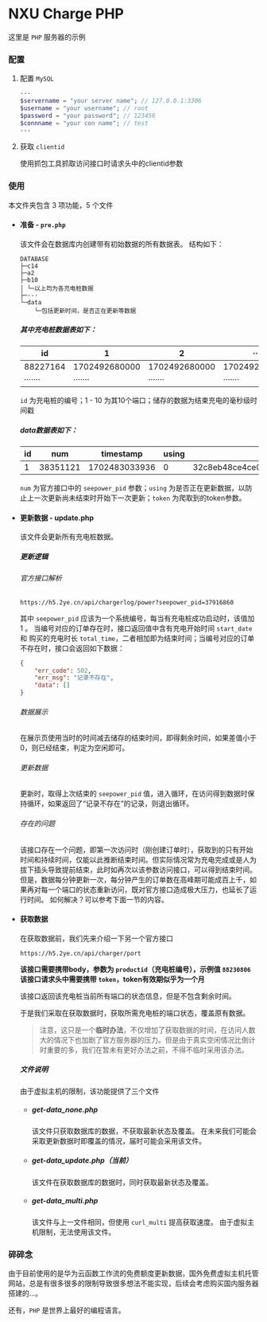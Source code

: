 # NXU Charge PHP

这里是 `PHP` 服务器的示例

### 配置

1. 配置 `MySQL`

    ```php
    ···
    $servername = "your server name"; // 127.0.0.1:3306
    $username = "your username"; // root
    $password = "your password"; // 123456
    $connname = "your con name"; // test
    ···
    ```

2. 获取 `clientid`

    使用抓包工具抓取访问接口时请求头中的clientid参数

### 使用

本文件夹包含 3 项功能，5 个文件

* #### 准备 - `pre.php`

    该文件会在数据库内创建带有初始数据的所有数据表。
    结构如下：

    ```
    DATABASE
    ├─c14
    ├─a2
    ├─b10
    │ └─以上均为各充电桩数据
    ├─···
    └─data
        └─包括更新时间，是否正在更新等数据
    ```

    ##### 其中充电桩数据表如下：

    |    id    |       1       |       2       |      ···      |      10       |
    | -------- | ------------- | ------------- | ------------- | ------------- |
    | 88227164 | 1702492680000 | 1702492680000 | 1702492680000 | 1702492680000 |
    | ·······  | ·······       | ·······       | ·······       | ·······       |

    `id` 为充电桩的编号；1 - 10 为其10个端口；储存的数据为结束充电的毫秒级时间戳

    ##### data数据表如下：

    | id|    num   |   timestamp   | using |                 token                   |
    | - | -------- | ------------- | ----- | --------------------------------------- |
    | 1 | 38351121 | 1702483033936 |   0   | 32c8eb48ce4ce065f24309cd942bdba691405a1f|

    `num` 为官方接口中的 `seepower_pid` 参数；`using` 为是否正在更新数据，以防止上一次更新尚未结束时开始下一次更新；`token` 为爬取到的token参数。

* #### 更新数据 - update.php

    该文件会更新所有充电桩数据。

    ##### 更新逻辑

    ###### 官方接口解析

    `https://h5.2ye.cn/api/chargerlog/power?seepower_pid=37916860`

    其中 `seepower_pid` 应该为一个系统编号，每当有充电桩成功启动时，该值加 1 。
    当编号对应的订单存在时，接口返回值中含有充电开始时间 `start_date` 和 购买的充电时长 `total_time`，二者相加即为结束时间；当编号对应的订单不存在时，接口会返回如下数据：
    
    ```json
    {
        "err_code": 502,
        "err_msg": "记录不存在",
        "data": []
    }
    ```

    ###### 数据展示
    在展示页使用当时的时间减去储存的结束时间，即得剩余时间，如果差值小于0，则已经结束，判定为空闲即可。

    ###### 更新数据

    更新时，取得上次结束的 `seepower_pid` 值，进入循环，在访问得到数据时保持循环，如果返回了“记录不存在”的记录，则退出循环。

    ###### 存在的问题

    该接口存在一个问题，即第一次访问时（刚创建订单时），获取到的只有开始时间和持续时间，仅能以此推断结束时间。但实际情况常为充电完成或是人为拔下插头导致提前结束，此时如再次以该参数访问接口，可以得到结束时间。但是，数据每分钟更新一次，每分钟产生的订单数在高峰期可能成百上千，如果再对每一个端口的状态重新访问，既对官方接口造成极大压力，也延长了运行时间。
    如何解决？可以参考下面一节的内容。

* #### 获取数据

    在获取数据前，我们先来介绍一下另一个官方接口

    `https://h5.2ye.cn/api/charger/port`

    **该接口需要携带body，参数为 `productid`（充电桩编号），示例值 `88230806`**
    **该接口请求头中需要携带 `token`，token有效期似乎为一个月**

    该接口返回该充电桩当前所有端口的状态信息，但是不包含剩余时间。
    
    于是我们采取在获取数据时，获取所需充电桩的端口状态，覆盖原有数据。
    > 注意，这只是一个**临时办法**，不仅增加了获取数据的时间，在访问人数大的情况下也加剧了官方服务器的压力。但是由于真实空闲情况比倒计时重要的多，我们在暂未有更好办法之前，不得不临时采用该办法。

    ##### 文件说明

    由于虚拟主机的限制，该功能提供了三个文件

    * ##### get-data_none.php

        该文件只获取数据库的数据，不获取最新状态及覆盖。
        在未来我们可能会采取更新数据时即覆盖的情况，届时可能会采用该文件。

    * ##### get-data_update.php（当前）

        该文件在获取数据库的数据时，同时获取最新状态及覆盖。

    * ##### get-data_multi.php

        该文件与上一文件相同，但使用 `curl_multi` 提高获取速度。
        由于虚拟主机限制，无法使用该文件。

### 碎碎念

由于目前使用的是华为云函数工作流的免费额度更新数据，国外免费虚拟主机托管网站，总是有很多很多的限制导致很多想法不能实现，后续会考虑购买国内服务器搭建的...。

还有，`PHP` 是世界上最好的编程语言。
